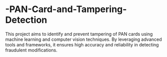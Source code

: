# -PAN-Card-and-Tampering-Detection
This project aims to identify and prevent tampering of PAN cards using machine learning and computer vision techniques. By leveraging advanced tools and frameworks, it ensures high accuracy and reliability in detecting fraudulent modifications.

